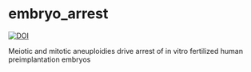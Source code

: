 # embryo_arrest
[![DOI](https://zenodo.org/badge/494594276.svg)](https://zenodo.org/badge/latestdoi/494594276)

Meiotic and mitotic aneuploidies drive arrest of in vitro fertilized human preimplantation embryos
